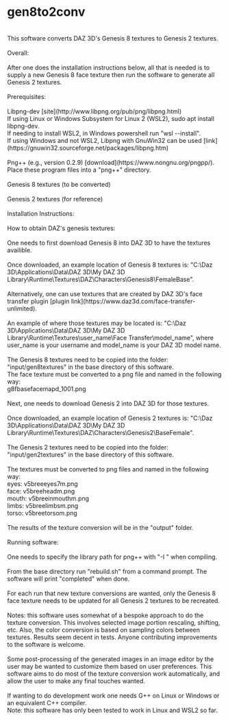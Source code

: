 # gen8to2conv
<br>
This software converts DAZ 3D's Genesis 8 textures to Genesis 2 textures.<br>
<br>
Overall:<br>
<br>
After one does the installation instructions below, all that is needed is to supply a new Genesis 8 face texture then run the software to generate all Genesis 2 textures.<br>
<br>
Prerequisites:<br>
<br>
Libpng-dev [site](http://www.libpng.org/pub/png/libpng.html)<br>
If using Linux or Windows Subsystem for Linux 2 (WSL2), sudo apt install libpng-dev.<br>
If needing to install WSL2, in Windows powershell run "wsl --install".<br>
If using Windows and not WSL2, Libpng with GnuWin32 can be used [link](https://gnuwin32.sourceforge.net/packages/libpng.htm)<br>
<br>
Png++ (e.g., version 0.2.9) [download](https://www.nongnu.org/pngpp/).<br>
Place these program files into a "png++" directory.<br>
<br>
Genesis 8 textures (to be converted)<br>
<br>
Genesis 2 textures (for reference)<br>
<br>
Installation Instructions:<br>
<br>
How to obtain DAZ's genesis textures:<br>
<br>
One needs to first download Genesis 8 into DAZ 3D to have the textures availible.<br>
<br>
Once downloaded, an example location of Genesis 8 textures is: "C:\Daz 3D\Applications\Data\DAZ 3D\My DAZ 3D Library\Runtime\Textures\DAZ\Characters\Genesis8\FemaleBase".<br>
<br>
Alternatively, one can use textures that are created by DAZ 3D's face transfer plugin [plugin link](https://www.daz3d.com/face-transfer-unlimited).<br>
<br>
An example of where those textures may be located is: "C:\Daz 3D\Applications\Data\DAZ 3D\My DAZ 3D Library\Runtime\Textures\user_name\Face Transfer\model_name", where user_name is your username and model_name is your DAZ 3D model name.<br>
<br>
The Genesis 8 textures need to be copied into the folder: "input/gen8textures" in the base directory of this software.<br>
The face texture must be converted to a png file and named in the following way:<br>
g8fbasefacemapd_1001.png<br>
<br>
Next, one needs to download Genesis 2 into DAZ 3D for those textures.<br>
<br>
Once downloaded, an example location of Genesis 2 textures is: "C:\Daz 3D\Applications\Data\DAZ 3D\My DAZ 3D Library\Runtime\Textures\DAZ\Characters\Genesis2\BaseFemale".<br>
<br>
The Genesis 2 textures need to be copied into the folder: "input/gen2textures" in the base directory of this software.<br>
<br>
The textures must be converted to png files and named in the following way:<br>
eyes: v5breeeyes7m.png<br>
face: v5breeheadm.png<br>
mouth: v5breeinmouthm.png<br>
limbs: v5breelimbsm.png<br>
torso: v5breetorsom.png<br>
<br>
The results of the texture conversion will be in the "output" folder.<br>
<br>
Running software:<br>
<br>
One needs to specify the library path for png++ with "-I <png++_folderpath>" when compiling.<br>
<br>
From the base directory run "rebuild.sh" from a command prompt. The software will print "completed" when done.<br>
<br>
For each run that new texture conversions are wanted, only the Genesis 8 face texture needs to be updated for all Genesis 2 textures to be recreated.<br>
<br>
Notes: this software uses somewhat of a bespoke approach to do the texture conversion. This involves selected image portion rescaling, shifting, etc. Also, the color conversion is based on sampling colors between textures. Results seem decent in tests. Anyone contributing improvements to the software is welcome.<br>
<br>
Some post-processing of the generated images in an image editor by the user may be wanted to customize them based on user preferences. This software aims to do most of the texture conversion work automatically, and allow the user to make any final touches wanted.<br>
<br>
If wanting to do development work one needs G++ on Linux or Windows or an equivalent C++ compiler.<br>
Note: this software has only been tested to work in Linux and WSL2 so far.<br>